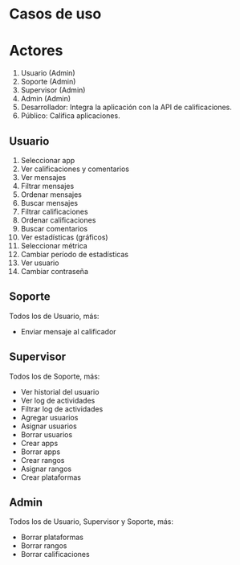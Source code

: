 # Casos de uso

# Actores

1. Usuario (Admin)
2. Soporte (Admin)
3. Supervisor (Admin)
4. Admin (Admin)
5. Desarrollador: Integra la aplicación con la API de calificaciones.
6. Público: Califica aplicaciones.

## Usuario

1. Seleccionar app
2. Ver calificaciones y comentarios
3. Ver mensajes
4. Filtrar mensajes
5. Ordenar mensajes
6. Buscar mensajes
7. Filtrar calificaciones
8. Ordenar calificaciones
9. Buscar comentarios
10. Ver estadísticas (gráficos)
11. Seleccionar métrica
12. Cambiar período de estadísticas
13. Ver usuario
14. Cambiar contraseña

## Soporte

Todos los de Usuario, más:

- Enviar mensaje al calificador

## Supervisor

Todos los de Soporte, más:

- Ver historial del usuario
- Ver log de actividades
- Filtrar log de actividades
- Agregar usuarios
- Asignar usuarios
- Borrar usuarios
- Crear apps
- Borrar apps
- Crear rangos
- Asignar rangos
- Crear plataformas

## Admin

Todos los de Usuario, Supervisor y Soporte, más:

- Borrar plataformas
- Borrar rangos
- Borrar calificaciones
